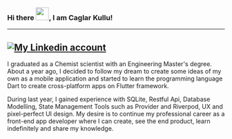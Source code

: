 
### Hi there <img src="https://raw.githubusercontent.com/MartinHeinz/MartinHeinz/master/wave.gif" width="30px">, I am Caglar Kullu!
---

[![My Linkedin account](https://img.shields.io/badge/LinkedIn-0077B5?style=for-the-badge&logo=linkedin&logoColor=white)](https://www.linkedin.com/in/caglar-kullu-b23085163/)
---
I graduated as a Chemist scientist with an Engineering Master's degree. About a year ago, I decided to follow my
dream to create some ideas of my own as a mobile application and started to learn the programming language Dart
to create cross-platform apps on Flutter framework.

During last year, I gained experience with SQLite, Restful Api, Database Modelling, State Management Tools such as Provider
and Riverpod, UX and pixel-perfect UI design. My desire is to continue my professional career as a front-end app
developer where I can create, see the end product, learn indefinitely and share my knowledge.
<!--
**CaglarKullu/CaglarKullu** is a ✨ _special_ ✨ repository because its `README.md` (this file) appears on your GitHub profile.

Here are some ideas to get you started:

- 🔭 I’m currently working on ...
- 🌱 I’m currently learning ...
- 👯 I’m looking to collaborate on ...
- 🤔 I’m looking for help with ...
- 💬 Ask me about ...
- 📫 How to reach me: ...
- 😄 Pronouns: ...
- ⚡ Fun fact: ...
-->
